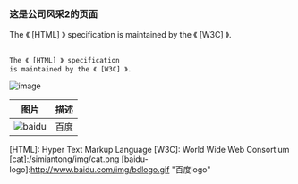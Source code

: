 ### 这是公司风采2的页面

The 《 [HTML] 》 specification
is maintained by the 《 [W3C] 》.

```

The 《 [HTML] 》 specification
is maintained by the 《 [W3C] 》.

```

![image]([cat])

| 图片 | 描述 |
| ---- | ---- |
|![baidu]([baidu-logo]) | 百度|

[HTML]: Hyper Text Markup Language
[W3C]:  World Wide Web Consortium
[cat]:/simiantong/img/cat.png
[baidu-logo]:http://www.baidu.com/img/bdlogo.gif "百度logo"
